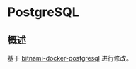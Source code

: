 # PostgreSQL

## 概述

基于 [bitnami-docker-postgresql](https://github.com/bitnami/bitnami-docker-postgresql) 进行修改。



